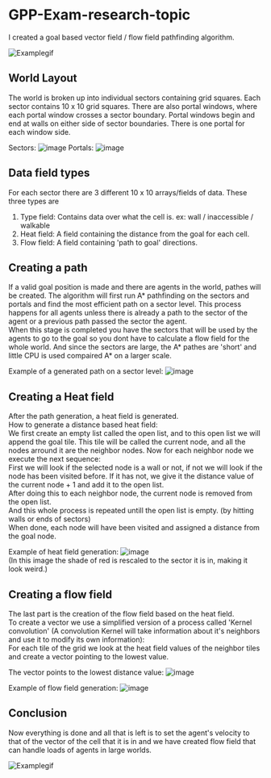 # GPP-Exam-research-topic

I created a goal based vector field / flow field pathfinding algorithm.

![Examplegif](https://user-images.githubusercontent.com/95921047/211932886-a1f990c7-ca8b-4a30-804f-159e84a5dc46.gif)



## World Layout
The world is broken up into individual sectors containing grid squares. Each sector contains 10 x 10 grid squares.
There are also portal windows, where each portal window crosses a sector boundary. Portal windows begin and end at walls on either side of sector boundaries. There is one portal for each window side.


Sectors: ![image](https://user-images.githubusercontent.com/95921047/211923820-b74d7c02-2c2c-43e0-a924-60603f6ad4e6.png)
Portals: ![image](https://user-images.githubusercontent.com/95921047/211923879-3c4c400c-16e0-41d7-8897-bcbaee9fec44.png)

## Data field types
For each sector there are 3 different 10 x 10 arrays/fields of data. These three types are
1. Type field: Contains data over what the cell is. ex: wall / inaccessible / walkable
2. Heat field: A field containing the distance from the goal for each cell.
3. Flow field: A field containing 'path to goal' directions.

## Creating a path
If a valid goal position is made and there are agents in the world, pathes will be created. The algorithm will first run A* pathfinding on the sectors and portals and
find the most efficient path on a sector level. This process happens for all agents unless there is already a path to the sector of the agent or a previous path passed
the sector the agent.  
When this stage is completed you have the sectors that will be used by the agents to go to the goal so you dont have to calculate a flow field
for the whole world. And since the sectors are large, the A* pathes are 'short' and little CPU is used compaired A* on a larger scale.

Example of a generated path on a sector level: ![image](https://user-images.githubusercontent.com/95921047/211927171-ec0a552b-abc1-40ed-8263-8e2fbcb9c3f2.png)
  
    
## Creating a Heat field
After the path generation, a heat field is generated.  
How to generate a distance based heat field:  
We first create an empty list called the open list, and to this open list we will append the goal tile. This tile will be called the current node, and all the nodes arround it are the neighbor nodes. Now for each neighbor node we execute the next sequence:    
First we will look if the selected node is a wall or not, if not we will look if the node has been visited before. If it has not, we give it the distance value of the current node + 1 and add it to the open list.  
After doing this to each neighbor node, the current node is removed from the open list.  
And this whole process is repeated untill the open list is empty. (by hitting walls or ends of sectors)  
When done, each node will have been visited and assigned a distance from the goal node.  

Example of heat field generation: ![image](https://user-images.githubusercontent.com/95921047/211928745-2d88d51a-c864-4b92-ae6b-221b53cd5968.png)  
(In this image the shade of red is rescaled to the sector it is in, making it look weird.)

## Creating a flow field
The last part is the creation of the flow field based on the heat field.  
To create a vector we use a simplified version of a process called 'Kernel convolution' (A convolution Kernel will take information about it's neighbors and use it to modify its own information):  
For each tile of the grid we look at the heat field values of the neighbor tiles and create a vector pointing to the lowest value.

The vector points to the lowest distance value: ![image](https://user-images.githubusercontent.com/95921047/211929190-626b33ee-15a0-4f88-9ea5-a4cc8bed5226.png)

Example of flow field generation: ![image](https://user-images.githubusercontent.com/95921047/211928845-68f27aab-da72-4042-85ec-237e513cb06a.png)


## Conclusion
Now everything is done and all that is left is to set the agent's velocity to that of the vector of the cell that it is in and we have created flow field that can handle loads of agents in large worlds.



![Examplegif](https://user-images.githubusercontent.com/95921047/211932886-a1f990c7-ca8b-4a30-804f-159e84a5dc46.gif)



